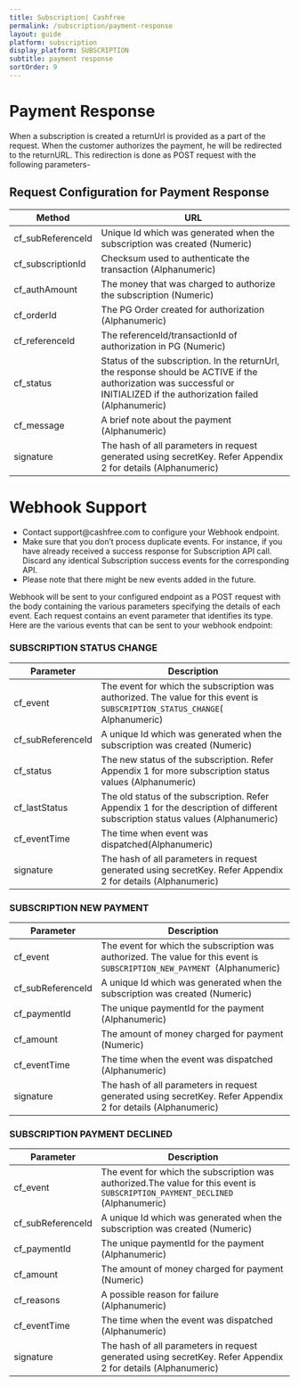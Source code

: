 ```yaml
---
title: Subscription| Cashfree
permalink: /subscription/payment-response
layout: guide
platform: subscription
display_platform: SUBSCRIPTION
subtitle: payment response 
sortOrder: 9
---
```


# Payment Response

When a subscription is created a returnUrl is provided as a part of the request. When the customer authorizes the payment, he will be redirected to the returnURL. This redirection is done as POST request with the following parameters-

## Request Configuration for Payment Response

| Method                                  | URL                                      |
|-------------------------------------|-----------|
| cf_subReferenceId     |  Unique Id which was generated when the subscription was created (Numeric)       |
| cf_subscriptionId     | Checksum used to authenticate the transaction (Alphanumeric)     |
| cf_authAmount      	|  The money that was charged to authorize the subscription (Numeric)     |
| cf_orderId      	|  The PG Order created for authorization (Alphanumeric)     |
| cf_referenceId     | The referenceId/transactionId of authorization in PG (Numeric)     |
| cf_status     | Status of the subscription. In the returnUrl, the response should be ACTIVE if the authorization was successful or INITIALIZED if the authorization failed (Alphanumeric)    |
| cf_message      	|  A brief note about the payment (Alphanumeric)     |
| signature      	|  The hash of all parameters in request generated using secretKey. Refer Appendix 2 for details (Alphanumeric)      |


# Webhook Support

<ul>
	<li>Contact support@cashfree.com to configure your Webhook endpoint.</li>
	<li>Make sure that you don’t process duplicate events. For instance, if you have already received a success response for Subscription API call. Discard any identical Subscription success events for the corresponding API.</li>
	<li>Please note that there might be new events added in the future.</li>
</ul>

Webhook will be sent to your configured endpoint as a POST request with the body containing the various parameters specifying the details of each event. Each request contains an event parameter that identifies its type. Here are the various events that can be sent to your webhook endpoint:


### SUBSCRIPTION STATUS CHANGE

| Parameter                                  | Description                                      |
|--------------------------------------------|----------------------------------------------------|
| cf_event     |  The event for which the subscription was authorized. The value for this event is `SUBSCRIPTION_STATUS_CHANGE`( Alphanumeric)  |
| cf_subReferenceId     | A unique Id which was generated when the subscription was created (Numeric)   |
| cf_status      	| The new status of the subscription. Refer Appendix 1 for more subscription status values (Alphanumeric) |
| cf_lastStatus      	|  The old status of the subscription. Refer Appendix 1 for the description of different subscription status values (Alphanumeric) |
| cf_eventTime     |  The time when event was dispatched(Alphanumeric) |
| signature     | The hash of all parameters in request generated using secretKey. Refer Appendix 2 for details (Alphanumeric) |


### SUBSCRIPTION NEW PAYMENT

| Parameter                                  | Description                                      |
|-------------------------------------|-----------|
| cf_event     | The event for which the subscription was authorized. The value for this event is `SUBSCRIPTION_NEW_PAYMENT `(Alphanumeric)   |
| cf_subReferenceId     | A unique Id which was generated when the subscription was created (Numeric)   |
| cf_paymentId      	|  The unique paymentId for the payment (Alphanumeric)  |
| cf_amount      	|  The amount of money charged for payment (Numeric) |
| cf_eventTime     | The time when the event was dispatched (Alphanumeric)  |
| signature     | The hash of all parameters in request generated using secretKey. Refer Appendix 2 for details (Alphanumeric) |


### SUBSCRIPTION PAYMENT DECLINED

| Parameter                                  | Description                                      |
|-------------------------------------|-----------|
| cf_event     |  The event for which the subscription was authorized.The value for this event is `SUBSCRIPTION_PAYMENT_DECLINED` (Alphanumeric)  |
| cf_subReferenceId     | A unique Id which was generated when the subscription was created (Numeric) |
| cf_paymentId      	| The unique paymentId for the payment (Alphanumeric)  |
| cf_amount      	| The amount of money charged for payment (Numeric) |
| cf_reasons     |  A possible reason for failure (Alphanumeric)  |
| cf_eventTime     | The time when the event was dispatched (Alphanumeric) |
| signature     | The hash of all parameters in request generated using secretKey. Refer Appendix 2 for details (Alphanumeric) |


